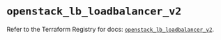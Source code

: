 # `openstack_lb_loadbalancer_v2`

Refer to the Terraform Registry for docs: [`openstack_lb_loadbalancer_v2`](https://registry.terraform.io/providers/terraform-provider-openstack/openstack/1.54.1/docs/resources/lb_loadbalancer_v2).
